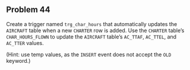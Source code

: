 ## Problem 44

Create a trigger named `trg_char_hours` that automatically updates the `AIRCRAFT` table when a new `CHARTER` row is added. Use the `CHARTER` table’s `CHAR_HOURS_FLOWN` to update the `AIRCRAFT` table’s `AC_TTAF`, `AC_TTEL`, and `AC_TTER` values.

(Hint: use temp values, as the `INSERT` event does not accept the `OLD` keyword.)